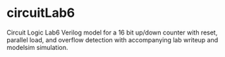 # circuitLab6
Circuit Logic Lab6
Verilog model for a 16 bit up/down counter with reset, parallel load, and overflow detection with accompanying lab writeup and modelsim simulation.
